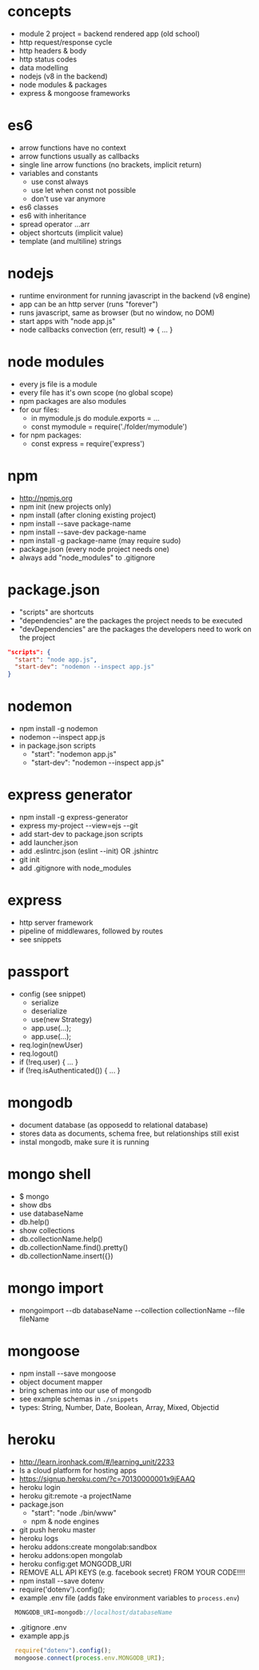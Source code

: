 
# concepts
- module 2 project = backend rendered app (old school)
- http request/response cycle
- http headers & body
- http status codes
- data modelling
- nodejs (v8 in the backend)
- node modules & packages
- express & mongoose frameworks

# es6
- arrow functions have no context
- arrow functions usually as callbacks
- single line arrow functions (no brackets, implicit return)
- variables and constants
  - use const always
  - use let when const not possible
  - don't use var anymore
- es6 classes
- es6 with inheritance
- spread operator ...arr
- object shortcuts (implicit value)
- template (and multiline) strings

# nodejs
- runtime environment for running javascript in the backend (v8 engine)
- app can be an http server (runs "forever")
- runs javascript, same as browser (but no window, no DOM)
- start apps with "node app.js"
- node callbacks convection (err, result) => { ... }


# node modules
- every js file is a module
- every file has it's own scope (no global scope)
- npm packages are also modules
- for our files:
  - in mymodule.js do module.exports = ...
  - const mymodule = require('./folder/mymodule')
- for npm packages:
  - const express = require('express')

# npm
- http://npmjs.org
- npm init (new projects only)
- npm install (after cloning existing project)
- npm install --save package-name
- npm install --save-dev package-name
- npm install -g package-name (may require sudo)
- package.json (every node project needs one)
- always add "node_modules" to .gitignore

# package.json
- "scripts" are shortcuts
- "dependencies" are the packages the project needs to be executed
- "devDependencies" are the packages the developers need to work on the project

```json
"scripts": {
  "start": "node app.js",
  "start-dev": "nodemon --inspect app.js"
}
```

# nodemon
- npm install -g nodemon
- nodemon --inspect app.js
- in package.json scripts
  - "start": "nodemon app.js"
  - "start-dev": "nodemon --inspect app.js"


# express generator
- npm install -g express-generator
- express my-project --view=ejs --git
- add start-dev to package.json scripts
- add launcher.json
- add .eslintrc.json (eslint --init) OR .jshintrc
- git init
- add .gitignore with node_modules

# express
- http server framework
- pipeline of middlewares, followed by routes
- see snippets

# passport
- config (see snippet)
  - serialize
  - deserialize
  - use(new Strategy)
  - app.use(...);
  - app.use(...);
- req.login(newUser)
- req.logout()
- if (!req.user) { ... }
- if (!req.isAuthenticated()) { ... }

# mongodb
- document database (as opposedd to relational database)
- stores data as documents, schema free, but relationships still exist
- instal mongodb, make sure it is running

# mongo shell
- $ mongo
- show dbs
- use databaseName
- db.help()
- show collections
- db.collectionName.help()
- db.collectionName.find().pretty()
- db.collectionName.insert({})

# mongo import
- mongoimport  --db databaseName  --collection collectionName --file fileName

# mongoose
- npm install --save mongoose
- object document mapper
- bring schemas into our use of mongodb
- see example schemas in `./snippets`
- types: String, Number, Date, Boolean, Array, Mixed, Objectid

# heroku
- http://learn.ironhack.com/#/learning_unit/2233
- Is a cloud platform for hosting apps
- https://signup.heroku.com/?c=70130000001x9jEAAQ
- heroku login
- heroku git:remote -a projectName
- package.json
  - "start": "node ./bin/www"
  - npm & node engines
- git push heroku master
- heroku logs
- heroku addons:create mongolab:sandbox
- heroku addons:open mongolab
- heroku config:get MONGODB_URI
- REMOVE ALL API KEYS (e.g. facebook secret) FROM YOUR CODE!!!!
- npm install --save dotenv
- require('dotenv').config();
- example .env file (adds fake environment variables to `process.env`)
```javascript
  MONGODB_URI=mongodb://localhost/databaseName
```
- .gitignore .env
- example app.js
```javascript
  require("dotenv").config();
  mongoose.connect(process.env.MONGODB_URI);
```
